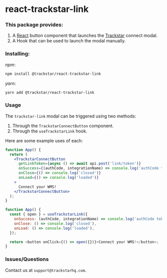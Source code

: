 # react-trackstar-link

### This package provides:

1. A [React](https://reactjs.org/) button component that launches the [Trackstar](https://www.trackstarhq.com/) connect modal.
2. A Hook that can be used to launch the modal manually.

### Installing:

_npm_:

```bash
npm install @trackstar/react-trackstar-link
```

_yarn_:

```bash
yarn add @trackstar/react-trackstar-link
```

### Usage

The `trackstar-link` modal can be triggered using two methods:

1. Through the `TrackstarConnectButton` component.
2. Through the `useTrackstarLink` hook.

Here are some example uses of each:

```jsx
function App() {
  return (
    <TrackstarConnectButton
      getLinkToken={async () => await api.post('link/token')}
      onSuccess={(authCode, integrationName) => console.log('authCode token: ', authCode, 'integrationName :', integrationName)}
      onClose={() => console.log('closed')}
      onLoad={() => console.log('loaded')}
    >
      Connect your WMS!
    </TrackstarConnectButton>
  );
}
```

```js
function App() {
  const { open } = useTrackstarLink({
    onSuccess: (authCode, integrationName) => console.log('authCode token: ', authCode, 'integrationName: ', integrationName),
    onClose: () => console.log('closed'),
    onLoad: () => console.log('loaded'),
  });

  return <button onClick={() => open({})}>Connect your WMS!</button>;
}
```

### Issues/Questions
Contact us at `support@trackstarhq.com`.

